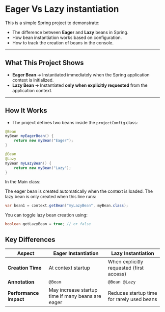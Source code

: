 # Eager Vs Lazy instantiation

This is a simple Spring project to demonstrate:

- The difference between **Eager** and **Lazy** beans in Spring.
- How bean instantiation works based on configuration.
- How to track the creation of beans in the console.

---

## What This Project Shows

- **Eager Bean** ➔ Instantiated immediately when the Spring application context is initialized.
- **Lazy Bean** ➔ Instantiated **only when explicitly requested** from the application context.

---

## How It Works

- The project defines two beans inside the `projectConfig` class:

```java
@Bean
myBean myEagerBean() {
    return new myBean("Eager");
}

@Bean
@Lazy
myBean myLazyBean() {
    return new myBean("Lazy");
}
```
In the Main class:

The eager bean is created automatically when the context is loaded.
The lazy bean is only created when this line runs:

```java
var bean1 = context.getBean("myLazyBean", myBean.class);
```
You can toggle lazy bean creation using:

```java
boolean getLazyBean = true; // or false
```

## Key Differences

| Aspect                | Eager Instantiation                                | Lazy Instantiation                               |
|-----------------------|----------------------------------------------------|--------------------------------------------------|
| **Creation Time**      | At context startup                                 | When explicitly requested (first access)         |
| **Annotation**         | `@Bean`                                            | `@Bean @Lazy`                                    |
| **Performance Impact** | May increase startup time if many beans are eager  | Reduces startup time for rarely used beans       |
